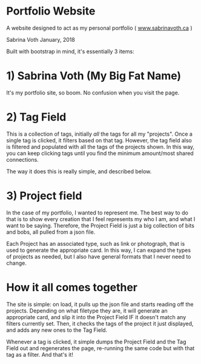 # Portfolio Website
A website designed to act as my personal portfolio ( www.sabrinavoth.ca )

Sabrina Voth
January, 2018

Built with bootstrap in mind, it's essentially 3 items:

# 1) Sabrina Voth (My Big Fat Name)

It's my portfolio site, so boom. No confusion when you visit the page.

# 2) Tag Field

This is a collection of tags, initially *all* the tags for all my "projects". Once a single
tag is clicked, it filters based on that tag. However, the tag field also is filtered
and populated with all the tags of the projects shown. In this way, you can keep clicking
tags until you find the minimum amount/most shared connections.

The way it does this is really simple, and described below.

# 3) Project field

In the case of my portfolio, I wanted to represent me. The best way to do that
is to show every creation that I feel represents my who I am, and what I want to
be saying. Therefore, the Project Field is just a big collection of bits and bobs,
all pulled from a json file.

Each Project has an associated type, such as link or photograph, that is used
to generate the appropriate card. In this way, I can expand the types of projects
as needed, but I also have general formats that I never need to change.

# How it all comes together

The site is simple: on load, it pulls up the json file and starts reading off
the projects. Depending on what filetype they are, it will generate an appropriate card,
and slip it into the Project Field IF it doesn't match any filters currently set.
Then, it checks the tags of the project it just displayed,
and adds any new ones to the Tag Field.

Whenever a tag is clicked, it simple dumps the Project Field and the Tag Field out and regenerates the
page, re-running the same code but with that tag as a filter. And that's it!
